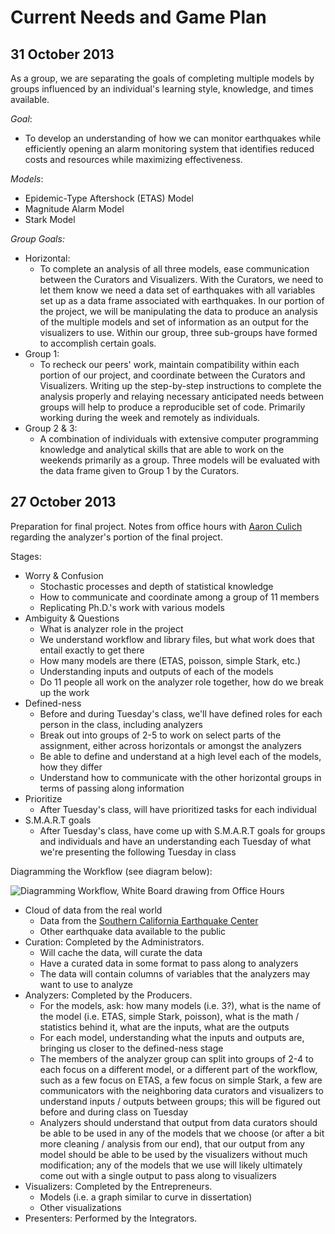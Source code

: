 Current Needs and Game Plan
==================

31 October 2013
-----

As a group, we are separating the goals of completing multiple models by groups influenced by an individual's learning style, knowledge, and times available.  

_Goal_:
  - To develop an understanding of how we can monitor earthquakes while efficiently opening an alarm monitoring system that identifies reduced costs and resources while maximizing effectiveness.

_Models_:
  - Epidemic-Type Aftershock (ETAS) Model
  - Magnitude Alarm Model
  - Stark Model

_Group Goals:_
  - Horizontal:
    - To complete an analysis of all three models, ease communication between the Curators and Visualizers.  With the Curators, we need to let them know we need a data set of earthquakes with all variables set up as a data frame associated with earthquakes.  In our portion of the project, we will be manipulating the data to produce an analysis of the multiple models and set of information as an output for the visualizers to use.  Within our group, three sub-groups have formed to accomplish certain goals.
  - Group 1: 
    - To recheck our peers' work, maintain compatibility within each portion of our project, and coordinate between the Curators and Visualizers.  Writing up the step-by-step instructions to complete the analysis properly and relaying necessary anticipated needs between groups will help to produce a reproducible set of code. Primarily working during the week and remotely as individuals.
  - Group 2 & 3:
    - A combination of individuals with extensive computer programming knowledge and analytical skills that are able to work on the weekends primarily as a group.  Three models will be evaluated with the data frame given to Group 1 by the Curators.

27 October 2013
-----

Preparation for final project.  Notes from office hours with [Aaron Culich](http://github.com/aculich) regarding the analyzer's portion of the final project.

Stages:
  - Worry & Confusion
    - Stochastic processes and depth of statistical knowledge
    - How to communicate and coordinate among a group of 11 members
    - Replicating Ph.D.'s work with various models
  - Ambiguity & Questions
    - What is analyzer role in the project
    - We understand workflow and library files, but what work does that entail exactly to get there
    - How many models are there (ETAS, poisson, simple Stark, etc.)
    - Understanding inputs and outputs of each of the models
    - Do 11 people all work on the analyzer role together, how do we break up the work
  - Defined-ness
    - Before and during Tuesday's class, we'll have defined roles for each person in the class, including analyzers
    - Break out into groups of 2-5 to work on select parts of the assignment, either across horizontals or amongst the analyzers
    - Be able to define and understand at a high level each of the models, how they differ
    - Understand how to communicate with the other horizontal groups in terms of passing along information
  - Prioritize
    - After Tuesday's class, will have prioritized tasks for each individual
  - S.M.A.R.T goals
    - After Tuesday's class, have come up with S.M.A.R.T goals for groups and individuals and have an understanding each Tuesday of what we're presenting the following Tuesday in class

Diagramming the Workflow (see diagram below):

![Diagramming Workflow, White Board drawing from Office Hours](https://raw.github.com/lauraccunningham/analyzers/master/images/1%202013-10-27,%20Office%20Hours.jpg)

  - Cloud of data from the real world
    - Data from the [Southern California Earthquake Center](http://www.scec.org/)
    - Other earthquake data available to the public
  - Curation: Completed by the Administrators.
    - Will cache the data, will curate the data
    - Have a curated data in some format to pass along to analyzers
    - The data will contain columns of variables that the analyzers may want to use to analyze
  - Analyzers: Completed by the Producers.
    - For the models, ask: how many models (i.e. 3?), what is the name of the model (i.e. ETAS, simple Stark, poisson), what is the math / statistics behind it, what are the inputs, what are the outputs
    - For each model, understanding what the inputs and outputs are, bringing us closer to the defined-ness stage
    - The members of the analyzer group can split into groups of 2-4 to each focus on a different model, or a different part of the workflow, such as a few focus on ETAS, a few focus on simple Stark, a few are communicators with the neighboring data curators and visualizers to understand inputs / outputs between groups; this will be figured out before and during class on Tuesday
    - Analyzers should understand that output from data curators should be able to be used in any of the models that we choose (or after a bit more cleaning / analysis from our end), that our output from any model should be able to be used by the visualizers without much modification; any of the models that we use will likely ultimately come out with a single output to pass along to visualizers
  - Visualizers: Completed by the Entrepreneurs.
    - Models (i.e. a graph similar to curve in dissertation)
    - Other visualizations
  - Presenters: Performed by the Integrators.
